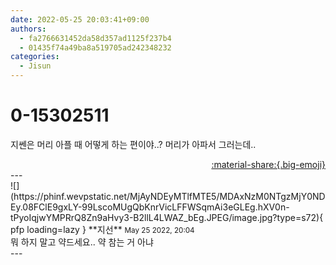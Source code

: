 ```yaml
---
date: 2022-05-25 20:03:41+09:00
authors:
  - fa2766631452da58d357ad1125f237b4
  - 01435f74a49ba8a519705ad242348232
categories:
  - Jisun
---
```


# 0-15302511

<div class="post-container" markdown="1">
<div class="content-container md-sidebar__scrollwrap" markdown="1">

지쎈은 머리 아플 때 어떻게 하는 편이야..? 머리가 아파서 그러는데..

</div>
</div>

<div style="text-align: right;" markdown="1">
<a href="https://weverse.io/fromis9/fanpost/0-15302511" style="text-align: right;">:material-share:{.big-emoji}</a>
</div>
---

<div class="comments-container md-sidebar__scrollwrap" markdown="1">
<div class="comment" markdown="1">
<div class='id-container' markdown="1">
![](https://phinf.wevpstatic.net/MjAyNDEyMTlfMTE5/MDAxNzM0NTgzMjY0NDEy.08FClE9gxLY-99LscoMUgQbKnrVicLFFWSqmAi3eGLEg.hXV0n-tPyoIqjwYMPRrQ8Zn9aHvy3-B2llL4LWAZ_bEg.JPEG/image.jpg?type=s72){ pfp loading=lazy }
**<span class="artist">지선</span>** <small>May 25 2022, 20:04</small><br>
</div>
<div class='comment-body' markdown="1">
뭐 하지 말고 약드세요.. 약 참는 거 아냐
</div>
</div>
</div>
---
